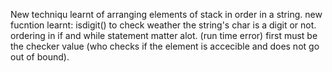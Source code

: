 New techniqu learnt of arranging elements of stack in order in a string.
new fucntion learnt: isdigit() to check weather the string's char is a digit or not.
​
ordering in if and while statement matter alot. (run time error) first must be the checker value (who checks if the element is accecible and does not go out of bound).